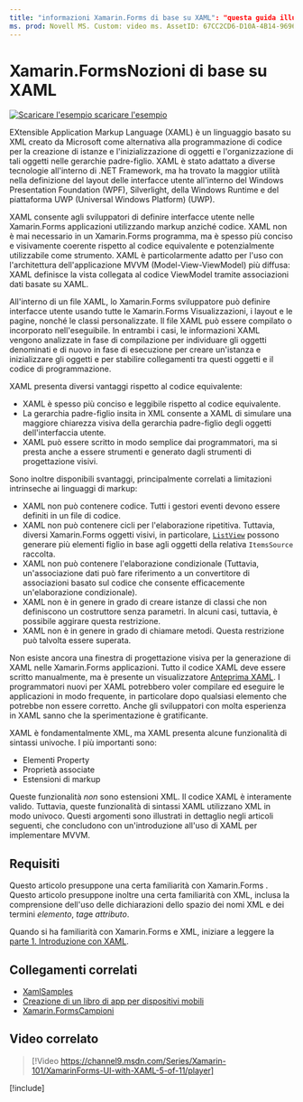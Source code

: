 ```yaml
---
title: "informazioni Xamarin.Forms di base su XAML": "questa guida illustra come iniziare a usare XAML multipiattaforma per dispositivi mobili. XAML consente agli sviluppatori di definire interfacce utente nelle Xamarin.Forms applicazioni utilizzando il markup anziché il codice ".
ms. prod: Novell MS. Custom: video ms. AssetID: 67CC2CD6-D10A-4B14-9696-1D3A410EFFBF ms. Technology: Novell-Forms Author: davidbritch ms. Author: dabritch ms. Date: 10/25/2017 no-loc: [ Xamarin.Forms , Xamarin.Essentials ]
---
```


# <a name="xamarinforms-xaml-basics"></a>Xamarin.FormsNozioni di base su XAML

[![Scaricare ](~/media/shared/download.png) l'esempio scaricare l'esempio](https://docs.microsoft.com/samples/xamarin/xamarin-forms-samples/xamlsamples)

EXtensible Application Markup Language (XAML) è un linguaggio basato su XML creato da Microsoft come alternativa alla programmazione di codice per la creazione di istanze e l'inizializzazione di oggetti e l'organizzazione di tali oggetti nelle gerarchie padre-figlio. XAML è stato adattato a diverse tecnologie all'interno di .NET Framework, ma ha trovato la maggior utilità nella definizione del layout delle interfacce utente all'interno del Windows Presentation Foundation (WPF), Silverlight, della Windows Runtime e del piattaforma UWP (Universal Windows Platform) (UWP).

XAML consente agli sviluppatori di definire interfacce utente nelle Xamarin.Forms applicazioni utilizzando markup anziché codice. XAML non è mai necessario in un Xamarin.Forms programma, ma è spesso più conciso e visivamente coerente rispetto al codice equivalente e potenzialmente utilizzabile come strumento. XAML è particolarmente adatto per l'uso con l'architettura dell'applicazione MVVM (Model-View-ViewModel) più diffusa: XAML definisce la vista collegata al codice ViewModel tramite associazioni dati basate su XAML.

All'interno di un file XAML, lo Xamarin.Forms sviluppatore può definire interfacce utente usando tutte le Xamarin.Forms Visualizzazioni, i layout e le pagine, nonché le classi personalizzate. Il file XAML può essere compilato o incorporato nell'eseguibile. In entrambi i casi, le informazioni XAML vengono analizzate in fase di compilazione per individuare gli oggetti denominati e di nuovo in fase di esecuzione per creare un'istanza e inizializzare gli oggetti e per stabilire collegamenti tra questi oggetti e il codice di programmazione.

XAML presenta diversi vantaggi rispetto al codice equivalente:

- XAML è spesso più conciso e leggibile rispetto al codice equivalente.
- La gerarchia padre-figlio insita in XML consente a XAML di simulare una maggiore chiarezza visiva della gerarchia padre-figlio degli oggetti dell'interfaccia utente.
- XAML può essere scritto in modo semplice dai programmatori, ma si presta anche a essere strumenti e generato dagli strumenti di progettazione visivi.

Sono inoltre disponibili svantaggi, principalmente correlati a limitazioni intrinseche ai linguaggi di markup:

- XAML non può contenere codice. Tutti i gestori eventi devono essere definiti in un file di codice.
- XAML non può contenere cicli per l'elaborazione ripetitiva. Tuttavia, diversi Xamarin.Forms oggetti visivi, in particolare, [`ListView`](xref:Xamarin.Forms.ListView) possono generare più elementi figlio in base agli oggetti della relativa `ItemsSource` raccolta.
- XAML non può contenere l'elaborazione condizionale (Tuttavia, un'associazione dati può fare riferimento a un convertitore di associazioni basato sul codice che consente efficacemente un'elaborazione condizionale).
- XAML non è in genere in grado di creare istanze di classi che non definiscono un costruttore senza parametri. In alcuni casi, tuttavia, è possibile aggirare questa restrizione.
- XAML non è in genere in grado di chiamare metodi. Questa restrizione può talvolta essere superata.

Non esiste ancora una finestra di progettazione visiva per la generazione di XAML nelle Xamarin.Forms applicazioni. Tutto il codice XAML deve essere scritto manualmente, ma è presente un visualizzatore [Anteprima XAML](~/xamarin-forms/xaml/xaml-previewer/index.md). I programmatori nuovi per XAML potrebbero voler compilare ed eseguire le applicazioni in modo frequente, in particolare dopo qualsiasi elemento che potrebbe non essere corretto. Anche gli sviluppatori con molta esperienza in XAML sanno che la sperimentazione è gratificante.

XAML è fondamentalmente XML, ma XAML presenta alcune funzionalità di sintassi univoche. I più importanti sono:

- Elementi Property
- Proprietà associate
- Estensioni di markup

Queste funzionalità *non* sono estensioni XML. Il codice XAML è interamente valido. Tuttavia, queste funzionalità di sintassi XAML utilizzano XML in modo univoco. Questi argomenti sono illustrati in dettaglio negli articoli seguenti, che concludono con un'introduzione all'uso di XAML per implementare MVVM.

## <a name="requirements"></a>Requisiti

Questo articolo presuppone una certa familiarità con Xamarin.Forms . Questo articolo presuppone inoltre una certa familiarità con XML, inclusa la comprensione dell'uso delle dichiarazioni dello spazio dei nomi XML e dei termini *elemento*, *tag*e *attributo*.

Quando si ha familiarità con Xamarin.Forms e XML, iniziare a leggere la [parte 1. Introduzione con XAML](~/xamarin-forms/xaml/xaml-basics/get-started-with-xaml.md).

## <a name="related-links"></a>Collegamenti correlati

- [XamlSamples](https://docs.microsoft.com/samples/xamarin/xamarin-forms-samples/xamlsamples)
- [Creazione di un libro di app per dispositivi mobili](~/xamarin-forms/creating-mobile-apps-xamarin-forms/index.md)
- [Xamarin.FormsCampioni](https://docs.microsoft.com/samples/browse/?products=xamarin&term=Xamarin.Forms)

## <a name="related-video"></a>Video correlato

> [!Video https://channel9.msdn.com/Series/Xamarin-101/XamarinForms-UI-with-XAML-5-of-11/player]

[!include[](~/essentials/includes/xamarin-show-essentials.md)]

